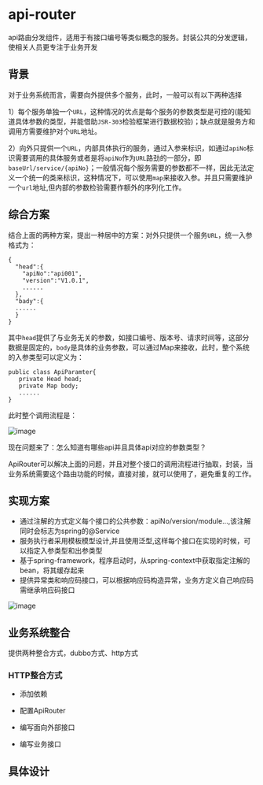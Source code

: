 # api-router
api路由分发组件，适用于有接口编号等类似概念的服务。封装公共的分发逻辑，使相关人员更专注于业务开发

## 背景

对于业务系统而言，需要向外提供多个服务，此时，一般可以有以下两种选择

1）每个服务单独一个`URL`，这种情况的优点是每个服务的参数类型是可控的(能知道具体参数的类型，并能借助`JSR-303`检验框架进行数据校验)；缺点就是服务方和调用方需要维护对个`URL`地址。

2）向外只提供一个`URL`，内部具体执行的服务，通过入参来标识，如通过`apiNo`标识需要调用的具体服务或者是将`apiNo`作为`URL`路劲的一部分，即`baseUrl/service/{apiNo}`；一般情况每个服务需要的参数都不一样，因此无法定义一个统一的类来标识，这种情况下，可以使用`map`来接收入参。并且只需要维护一个`url`地址,但内部的参数检验需要作额外的序列化工作。

## 综合方案

结合上面的两种方案，提出一种居中的方案：对外只提供一个服务`URL`，统一入参格式为：

```
{
  "head":{
    "apiNo":"api001",
    "version":"V1.0.1",
    ......
  },
  "bady":{
  ......
  }
}

```

其中`head`提供了与业务无关的参数，如接口编号、版本号、请求时间等，这部分数据是固定的，`body`是具体的业务参数，可以通过Map来接收，此时，整个系统的入参类型可以定义为：

```
public class ApiParamter{
   private Head head;
   private Map body;
   ......
}
```

此时整个调用流程是：

![image](https://github.com/wdhxwz/api-router/blob/master/images/api%E6%89%A7%E8%A1%8C%E6%B5%81%E7%A8%8B.jpg)

现在问题来了：怎么知道有哪些api并且具体api对应的参数类型？

ApiRouter可以解决上面的问题，并且对整个接口的调用流程进行抽取，封装，当业务系统需要这个路由功能的时候，直接对接，就可以使用了，避免重复的工作。


## 实现方案

- 通过注解的方式定义每个接口的公共参数：apiNo/version/module...,该注解同时会标志为spring的@Service
- 服务执行者采用模板模型设计,并且使用泛型,这样每个接口在实现的时候，可以指定入参类型和出参类型
- 基于spring-framework，程序启动时，从spring-context中获取指定注解的bean，将其缓存起来
- 提供异常类和响应码接口，可以根据响应码构造异常，业务方定义自己响应码需继承响应码接口

![image](https://github.com/wdhxwz/api-router/blob/master/images/%E6%95%B4%E4%BD%93%E7%BB%93%E6%9E%84.jpg)

## 业务系统整合

提供两种整合方式，dubbo方式、http方式

### HTTP整合方式

- 添加依赖

- 配置ApiRouter

- 编写面向外部接口

- 编写业务接口


## 具体设计





